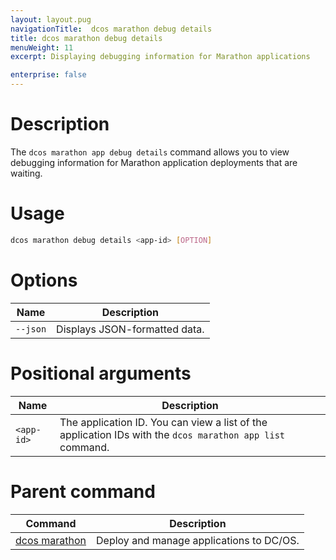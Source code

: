```yaml
---
layout: layout.pug
navigationTitle:  dcos marathon debug details
title: dcos marathon debug details
menuWeight: 11
excerpt: Displaying debugging information for Marathon applications

enterprise: false
---
```



# Description

The `dcos marathon app debug details` command allows you to view debugging information for Marathon application deployments that are waiting.

# Usage

```bash
dcos marathon debug details <app-id> [OPTION]
```

# Options

| Name |  Description |
|---------|-------------|
| `--json`   |  Displays JSON-formatted data. |

# Positional arguments

| Name |  Description |
|---------|-------------|
| `<app-id>`   |   The application ID.  You can view a list of the application IDs with the `dcos marathon app list` command. |

# Parent command

| Command | Description |
|---------|-------------|
| [dcos marathon](/1.12/cli/command-reference/dcos-marathon/) | Deploy and manage applications to DC/OS. |


